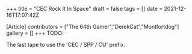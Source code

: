 +++
title = "CEC Rock It In Space"
draft = false
tags = []
date = 2021-12-16T17:07:42Z

[Article]
contributors = ["The 64th Gamer","DerekCat","Montfortdog"]
gallery = []
+++
TODO:

The last tape to use the 'CEC / SPP / CU' prefix.